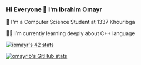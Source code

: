 ### Hi Everyone 👋 I'm Ibrahim Omayr

🏫 I'm a Computer Science Student at 1337 Khouribga

👨‍💻 I’m currently learning deeply about C++ language


[![iomayr's 42 stats](https://badge.mediaplus.ma/greenbinary/iomayr)](https://github.com/oakoudad/badge42)

<a href="http://www.github.com/omayrib"><img src="https://github-readme-stats.vercel.app/api?username=omayrib&show_icons=true&hide=&count_private=true&title_color=0891b2&text_color=ffffff&icon_color=0891b2&bg_color=1c1917&hide_border=true&show_icons=true" alt="omayrib's GitHub stats" /></a>
